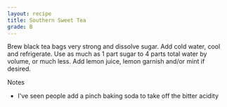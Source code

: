 ```yaml
---
layout: recipe
title: Southern Sweet Tea
grade: B
---
```

<!-- stub -->

Brew black tea bags very strong and dissolve sugar. Add cold water, cool and 
refrigerate. Use as much as 1 part sugar to 4 parts total water by volume, or much less. 
Add lemon juice, lemon garnish and/or mint if desired.

<!-- endstub -->

Notes
- I've seen people add a pinch baking soda to take off the bitter acidity